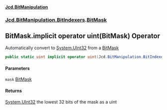 #### [Jcd.BitManipulation](index.md 'index')
### [Jcd.BitManipulation.BitIndexers](Jcd.BitManipulation.BitIndexers.md 'Jcd.BitManipulation.BitIndexers').[BitMask](Jcd.BitManipulation.BitIndexers.BitMask.md 'Jcd.BitManipulation.BitIndexers.BitMask')

## BitMask.implicit operator uint(BitMask) Operator

Automatically convert to [System.UInt32](https://docs.microsoft.com/en-us/dotnet/api/System.UInt32 'System.UInt32') from a [BitMask](Jcd.BitManipulation.BitIndexers.BitMask.md 'Jcd.BitManipulation.BitIndexers.BitMask')

```csharp
public static uint implicit operator uint(Jcd.BitManipulation.BitIndexers.BitMask mask);
```
#### Parameters

<a name='Jcd.BitManipulation.BitIndexers.BitMask.op_Implicituint(Jcd.BitManipulation.BitIndexers.BitMask).mask'></a>

`mask` [BitMask](Jcd.BitManipulation.BitIndexers.BitMask.md 'Jcd.BitManipulation.BitIndexers.BitMask')

#### Returns

[System.UInt32](https://docs.microsoft.com/en-us/dotnet/api/System.UInt32 'System.UInt32')
the lowest 32 bits of the mask as a uint